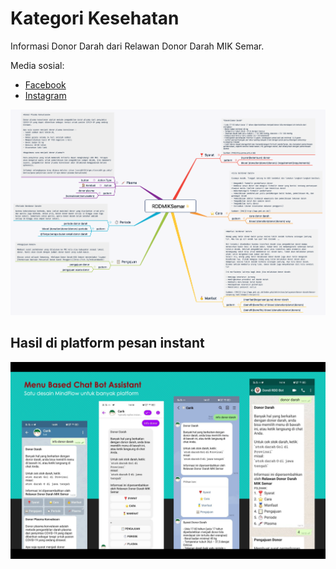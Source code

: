 # Kategori Kesehatan

Informasi Donor Darah dari Relawan Donor Darah MIK Semar.

Media sosial:
- [Facebook](https://web.facebook.com/rddmiksemar.rddmiksemar)
- [Instagram](https://www.instagram.com/rdd_miksemar/)

![RDD MIK Semar](RDDMIKSemar.png)


## Hasil di platform pesan instant

![telegram](screenshot/hasil.png)

